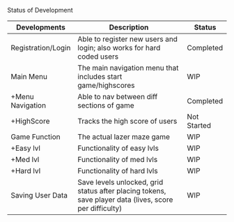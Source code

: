 Status of Development

| Developments  | Description | Status       |
|---------------|-------------|--------------|
| Registration/Login  |   Able to register new users and login; also works for hard coded users    | Completed  |
|     Main Menu     | The main navigation menu that includes start game/highscores      | WIP    |
| +Menu Navigation   | Able to nav between diff sections of game      | Completed  |
| +HighScore   | Tracks the high score of users      | Not Started  |
| Game Function   | The actual lazer maze game      | WIP  |
| +Easy lvl   | Functionality of easy lvls      | WIP  |
| +Med lvl   | Functionality of med lvls      | WIP  |
| +Hard lvl   | Functionality of hard lvls      | WIP  |
| Saving User Data| Save levels unlocked, grid status after placing tokens, save player data (lives, score per difficulty) | WIP |

